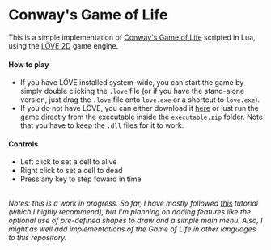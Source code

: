 # Conway's Game of Life

 This is a simple implementation of [Conway's Game of Life](https://en.wikipedia.org/wiki/Conway%27s_Game_of_Life) scripted in Lua, using the [LÖVE 2D](https://love2d.org/) game engine.

#### How to play
- If you have LÖVE installed system-wide, you can start the game by simply double clicking the <code>.love</code> file (or if you have the stand-alone version, just drag the <code>.love</code> file onto <code>love.exe</code> or a shortcut to <code>love.exe</code>).
- If you do not have LÖVE, you can either download it [here](https://love2d.org/) or just run the game directly from the executable inside the <code>executable.zip</code> folder. Note that you have to keep the <code>.dll</code> files for it to work.

#### Controls
- Left click to set a cell to alive
- Right click to set a cell to dead
- Press any key to step foward in time

\
*Notes: this is a work in progress. So far, I have mostly followed [this](https://simplegametutorials.github.io/love/life/) tutorial (which I highly recommend), but I'm planning on adding features like the optional use of pre-defined shapes to draw and a simple main menu. Also, I might as well add implementations of the Game of Life in other languages to this repository.*
